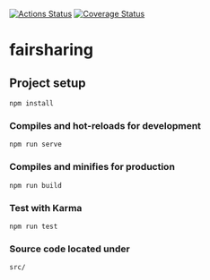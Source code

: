 [![Actions Status](https://github.com/FAIRsharing/fairsharing.github.io/workflows/CI/badge.svg)](https://github.com/FAIRsharing/fairsharing.github.io/actions)
[![Coverage Status](https://coveralls.io/repos/github/FAIRsharing/fairsharing.github.io/badge.svg?branch=master)](https://coveralls.io/github/FAIRsharing/fairsharing.github.io?branch=master)

# fairsharing

## Project setup
```
npm install
```

### Compiles and hot-reloads for development
```
npm run serve
```

### Compiles and minifies for production
```
npm run build
```

### Test with Karma
```
npm run test
```

### Source code located under
```
src/
```
